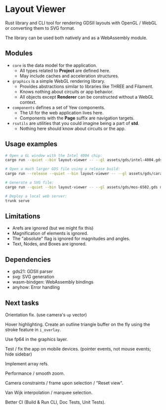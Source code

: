 # Layout Viewer

Rust library and CLI tool for rendering GDSII layouts with OpenGL / WebGL or
converting them to SVG format.

The library can be used both natively and as a WebAssembly module.

## Modules

- `core` is the data model for the application.
  - All types related to **Project** are defined here.
  - May include caches and acceleration structures.
- `graphics` is a simple WebGL rendering library.
  - Provides abstractions similar to libraries like THREE and Filament.
  - Knows nothing about circuits or app behavior.
  - All objects except **Renderer** can be constructed without a WebGL
    context.
- `components` defines a set of Yew components.
  - The UI for the web application lives here.
  - Components with the **Page** suffix are navigation targets.
- `rsutils` are utilities that you could imagine being a part of **std**.
  - Nothing here should know about circuits or the app.

## Usage examples

```bash
# Open a GL window with the Intel 4004 chip:
cargo run --quiet --bin layout-viewer -- --gl assets/gds/intel-4004.gds

# Open a much larger GDS file using a release build:
cargo run --release --quiet --bin layout-viewer -- --gl assets/gds/caravel.gds

# Generate a SVG file:
cargo run --quiet --bin layout-viewer -- --gl assets/gds/mos-6502.gds mos-6502.svg

# Deploy a local web server:
trunk serve
```

## Limitations

- Arefs are ignored (but we might fix this)
- Magnification of elements is ignored.
- The "absolute" flag is ignored for magnitudes and angles.
- Text, Nodes, and Boxes are ignored.

## Dependencies

- gds21: GDSII parser
- svg: SVG generation
- wasm-bindgen: WebAssembly bindings
- anyhow: Error handling

## Next tasks

Orientation fix. (use camera's `up` vector)

Hover highlighting. Create an outline triangle buffer on the fly using the
stroke feature in `i_overlay`.

Use fp64 in the graphics layer.

Test / fix the app on mobile devices. (pointer events, not mouse events; hide sidebar)

Implement array refs.

Performance / smooth zoom.

Camera constraints / frame upon selection / "Reset view".

Van Wijk interpolation / marquee selection.

Better CI (Build & Run CLI, Doc Tests, Unit Tests).
